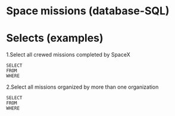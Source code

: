 # Space missions (database-SQL)

# Selects (examples)

1.Select all crewed missions completed by SpaceX
```
SELECT
FROM
WHERE
```
2.Select all missions organized by more than one organization
```
SELECT
FROM
WHERE
```

